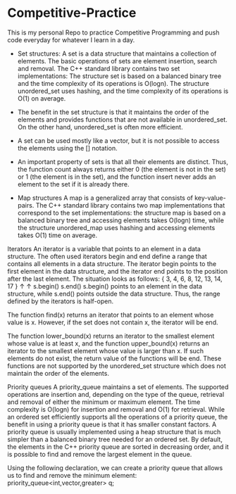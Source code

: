 # Competitive-Practice

This is my personal Repo to practice Competitive Programming and push code everyday for whatever I learn in a day.




* Set structures:
A set is a data structure that maintains a collection of elements. The basic
operations of sets are element insertion, search and removal.
The C++ standard library contains two set implementations: The structure
set is based on a balanced binary tree and the time complexity of its operations
is O(logn). The structure unordered_set uses hashing, and the time complexity
of its operations is O(1) on average.
*   The benefit in the set structure is that it maintains the order of the elements and
    provides functions that are not available in unordered_set. On the other hand,
    unordered_set is often more efficient.
*   A set can be used mostly like a vector, but it is not possible to access the
    elements using the [] notation.
*   An important property of sets is that all their elements are distinct. Thus,
    the function count always returns either 0 (the element is not in the set) or 1
    (the element is in the set), and the function insert never adds an element to the
    set if it is already there.


* Map structures
A map is a generalized array that consists of key-value-pairs.
The C++ standard library contains two map implementations that correspond
to the set implementations: the structure map is based on a balanced binary tree
and accessing elements takes O(logn) time, while the structure unordered_map
uses hashing and accessing elements takes O(1) time on average.


Iterators
An iterator is a variable that points to an element in a data structure.
The often used iterators begin and end define a range that contains all
elements in a data structure. The iterator begin points to the first element in the
data structure, and the iterator end points to the position after the last element.
The situation looks as follows:
{ 3, 4, 6, 8, 12, 13, 14, 17 }
  ↑                            ↑
s.begin()                   s.end()
s.begin() points to an element in the
data structure, while s.end() points outside the data structure. Thus, the range
defined by the iterators is half-open.

The function find(x) returns an iterator that points to an element whose
value is x. However, if the set does not contain x, the iterator will be end.

The function lower_bound(x) returns an iterator to the smallest element
whose value is at least x, and the function upper_bound(x) returns an iterator
to the smallest element whose value is larger than x. If such elements do not
exist, the return value of the functions will be end. These functions are not
supported by the unordered_set structure which does not maintain the order of
the elements.




Priority queues
A priority_queue maintains a set of elements. The supported operations are
insertion and, depending on the type of the queue, retrieval and removal of either
the minimum or maximum element. The time complexity is O(logn) for insertion
and removal and O(1) for retrieval.
While an ordered set efficiently supports all the operations of a priority queue,
the benefit in using a priority queue is that it has smaller constant factors.
A priority queue is usually implemented using a heap structure that is much
simpler than a balanced binary tree needed for an ordered set.
By default, the elements in the C++ priority queue are sorted in decreasing
order, and it is possible to find and remove the largest element in the queue. 

Using the following declaration, we can create a priority queue that allows us
to find and remove the minimum element:
priority_queue<int,vector<int>,greater<int>> q;


